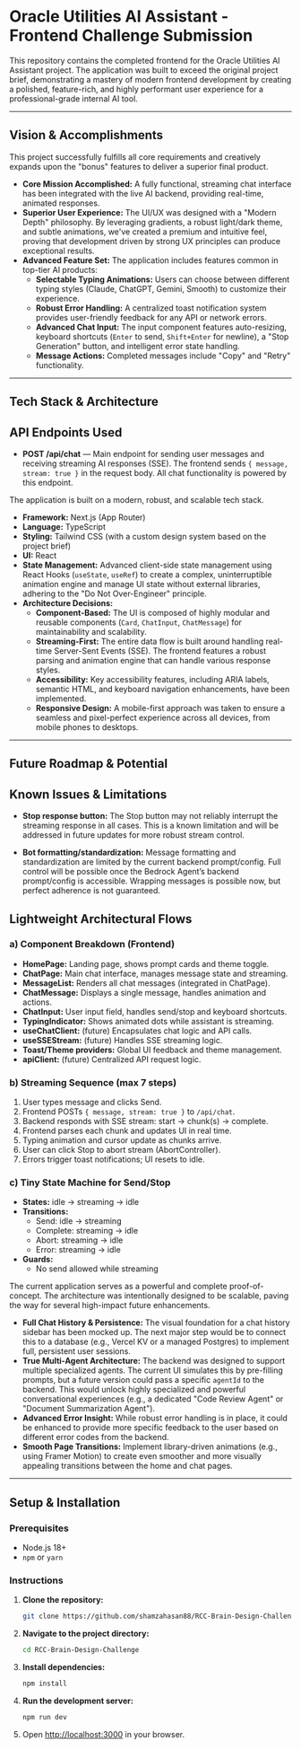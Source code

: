 # Oracle Utilities AI Assistant - Frontend Challenge Submission

This repository contains the completed frontend for the Oracle Utilities AI Assistant project. The application was built to exceed the original project brief, demonstrating a mastery of modern frontend development by creating a polished, feature-rich, and highly performant user experience for a professional-grade internal AI tool.

---

## Vision & Accomplishments

This project successfully fulfills all core requirements and creatively expands upon the "bonus" features to deliver a superior final product.

* **Core Mission Accomplished:** A fully functional, streaming chat interface has been integrated with the live AI backend, providing real-time, animated responses.
* **Superior User Experience:** The UI/UX was designed with a "Modern Depth" philosophy. By leveraging gradients, a robust light/dark theme, and subtle animations, we've created a premium and intuitive feel, proving that development driven by strong UX principles can produce exceptional results.
* **Advanced Feature Set:** The application includes features common in top-tier AI products:
    * **Selectable Typing Animations:** Users can choose between different typing styles (Claude, ChatGPT, Gemini, Smooth) to customize their experience.
    * **Robust Error Handling:** A centralized toast notification system provides user-friendly feedback for any API or network errors.
    * **Advanced Chat Input:** The input component features auto-resizing, keyboard shortcuts (`Enter` to send, `Shift+Enter` for newline), a "Stop Generation" button, and intelligent error state handling.
    * **Message Actions:** Completed messages include "Copy" and "Retry" functionality.

---

## Tech Stack & Architecture
## API Endpoints Used

* **POST /api/chat** — Main endpoint for sending user messages and receiving streaming AI responses (SSE). The frontend sends `{ message, stream: true }` in the request body. All chat functionality is powered by this endpoint.


The application is built on a modern, robust, and scalable tech stack.

* **Framework:** Next.js (App Router)
* **Language:** TypeScript
* **Styling:** Tailwind CSS (with a custom design system based on the project brief)
* **UI:** React
* **State Management:** Advanced client-side state management using React Hooks (`useState`, `useRef`) to create a complex, uninterruptible animation engine and manage UI state without external libraries, adhering to the "Do Not Over-Engineer" principle.
* **Architecture Decisions:**
    * **Component-Based:** The UI is composed of highly modular and reusable components (`Card`, `ChatInput`, `ChatMessage`) for maintainability and scalability.
    * **Streaming-First:** The entire data flow is built around handling real-time Server-Sent Events (SSE). The frontend features a robust parsing and animation engine that can handle various response styles.
    * **Accessibility:** Key accessibility features, including ARIA labels, semantic HTML, and keyboard navigation enhancements, have been implemented.
    * **Responsive Design:** A mobile-first approach was taken to ensure a seamless and pixel-perfect experience across all devices, from mobile phones to desktops.

---

## Future Roadmap & Potential
## Known Issues & Limitations
* **Stop response button:** The Stop button may not reliably interrupt the streaming response in all cases. This is a known limitation and will be addressed in future updates for more robust stream control.

* **Bot formatting/standardization:** Message formatting and standardization are limited by the current backend prompt/config. Full control will be possible once the Bedrock Agent’s backend prompt/config is accessible. Wrapping messages is possible now, but perfect adherence is not guaranteed.

## Lightweight Architectural Flows

### a) Component Breakdown (Frontend)
* **HomePage:** Landing page, shows prompt cards and theme toggle.
* **ChatPage:** Main chat interface, manages message state and streaming.
* **MessageList:** Renders all chat messages (integrated in ChatPage).
* **ChatMessage:** Displays a single message, handles animation and actions.
* **ChatInput:** User input field, handles send/stop and keyboard shortcuts.
* **TypingIndicator:** Shows animated dots while assistant is streaming.
* **useChatClient:** (future) Encapsulates chat logic and API calls.
* **useSSEStream:** (future) Handles SSE streaming logic.
* **Toast/Theme providers:** Global UI feedback and theme management.
* **apiClient:** (future) Centralized API request logic.

### b) Streaming Sequence (max 7 steps)
1. User types message and clicks Send.
2. Frontend POSTs `{ message, stream: true }` to `/api/chat`.
3. Backend responds with SSE stream: start → chunk(s) → complete.
4. Frontend parses each chunk and updates UI in real time.
5. Typing animation and cursor update as chunks arrive.
6. User can click Stop to abort stream (AbortController).
7. Errors trigger toast notifications; UI resets to idle.

### c) Tiny State Machine for Send/Stop
* **States:** idle → streaming → idle
* **Transitions:**
    * Send: idle → streaming
    * Complete: streaming → idle
    * Abort: streaming → idle
    * Error: streaming → idle
* **Guards:**
    * No send allowed while streaming

The current application serves as a powerful and complete proof-of-concept. The architecture was intentionally designed to be scalable, paving the way for several high-impact future enhancements.

* **Full Chat History & Persistence:** The visual foundation for a chat history sidebar has been mocked up. The next major step would be to connect this to a database (e.g., Vercel KV or a managed Postgres) to implement full, persistent user sessions.
* **True Multi-Agent Architecture:** The backend was designed to support multiple specialized agents. The current UI simulates this by pre-filling prompts, but a future version could pass a specific `agentId` to the backend. This would unlock highly specialized and powerful conversational experiences (e.g., a dedicated "Code Review Agent" or "Document Summarization Agent").
* **Advanced Error Insight:** While robust error handling is in place, it could be enhanced to provide more specific feedback to the user based on different error codes from the backend.
* **Smooth Page Transitions:** Implement library-driven animations (e.g., using Framer Motion) to create even smoother and more visually appealing transitions between the home and chat pages.

---

## Setup & Installation

### Prerequisites

* Node.js 18+
* `npm` or `yarn`

### Instructions

1.  **Clone the repository:**
    ```bash
    git clone https://github.com/shamzahasan88/RCC-Brain-Design-Challenge.git
    ```
2.  **Navigate to the project directory:**
    ```bash
    cd RCC-Brain-Design-Challenge
    ```
3.  **Install dependencies:**
    ```bash
    npm install
    ```
4.  **Run the development server:**
    ```bash
    npm run dev
    ```
5.  Open [http://localhost:3000](http://localhost:3000) in your browser.
